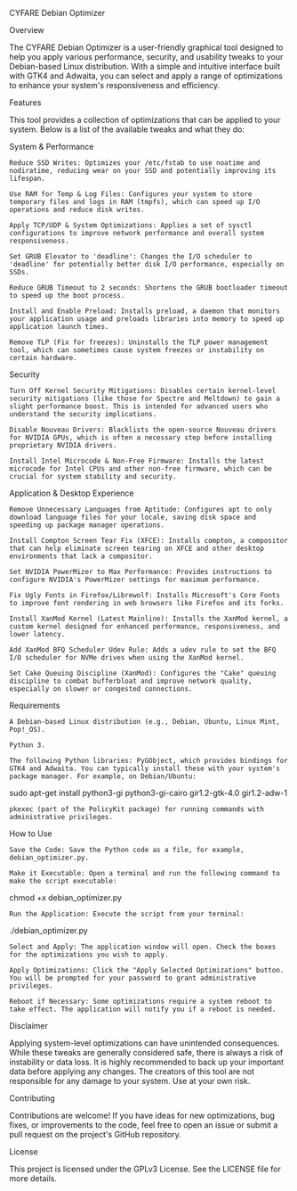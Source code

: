 CYFARE Debian Optimizer

Overview

The CYFARE Debian Optimizer is a user-friendly graphical tool designed to help you apply various performance, security, and usability tweaks to your Debian-based Linux distribution. With a simple and intuitive interface built with GTK4 and Adwaita, you can select and apply a range of optimizations to enhance your system's responsiveness and efficiency.

Features

This tool provides a collection of optimizations that can be applied to your system. Below is a list of the available tweaks and what they do:

System & Performance

    Reduce SSD Writes: Optimizes your /etc/fstab to use noatime and nodiratime, reducing wear on your SSD and potentially improving its lifespan.

    Use RAM for Temp & Log Files: Configures your system to store temporary files and logs in RAM (tmpfs), which can speed up I/O operations and reduce disk writes.

    Apply TCP/UDP & System Optimizations: Applies a set of sysctl configurations to improve network performance and overall system responsiveness.

    Set GRUB Elevator to 'deadline': Changes the I/O scheduler to 'deadline' for potentially better disk I/O performance, especially on SSDs.

    Reduce GRUB Timeout to 2 seconds: Shortens the GRUB bootloader timeout to speed up the boot process.

    Install and Enable Preload: Installs preload, a daemon that monitors your application usage and preloads libraries into memory to speed up application launch times.

    Remove TLP (Fix for freezes): Uninstalls the TLP power management tool, which can sometimes cause system freezes or instability on certain hardware.

Security

    Turn Off Kernel Security Mitigations: Disables certain kernel-level security mitigations (like those for Spectre and Meltdown) to gain a slight performance boost. This is intended for advanced users who understand the security implications.

    Disable Nouveau Drivers: Blacklists the open-source Nouveau drivers for NVIDIA GPUs, which is often a necessary step before installing proprietary NVIDIA drivers.

    Install Intel Microcode & Non-Free Firmware: Installs the latest microcode for Intel CPUs and other non-free firmware, which can be crucial for system stability and security.

Application & Desktop Experience

    Remove Unnecessary Languages from Aptitude: Configures apt to only download language files for your locale, saving disk space and speeding up package manager operations.

    Install Compton Screen Tear Fix (XFCE): Installs compton, a compositor that can help eliminate screen tearing on XFCE and other desktop environments that lack a compositor.

    Set NVIDIA PowerMizer to Max Performance: Provides instructions to configure NVIDIA's PowerMizer settings for maximum performance.

    Fix Ugly Fonts in Firefox/Librewolf: Installs Microsoft's Core Fonts to improve font rendering in web browsers like Firefox and its forks.

    Install XanMod Kernel (Latest Mainline): Installs the XanMod kernel, a custom kernel designed for enhanced performance, responsiveness, and lower latency.

    Add XanMod BFQ Scheduler Udev Rule: Adds a udev rule to set the BFQ I/O scheduler for NVMe drives when using the XanMod kernel.

    Set Cake Queuing Discipline (XanMod): Configures the "Cake" queuing discipline to combat bufferbloat and improve network quality, especially on slower or congested connections.

Requirements

    A Debian-based Linux distribution (e.g., Debian, Ubuntu, Linux Mint, Pop!_OS).

    Python 3.

    The following Python libraries: PyGObject, which provides bindings for GTK4 and Adwaita. You can typically install these with your system's package manager. For example, on Debian/Ubuntu:

sudo apt-get install python3-gi python3-gi-cairo gir1.2-gtk-4.0 gir1.2-adw-1

    pkexec (part of the PolicyKit package) for running commands with administrative privileges.

How to Use

    Save the Code: Save the Python code as a file, for example, debian_optimizer.py.

    Make it Executable: Open a terminal and run the following command to make the script executable:

chmod +x debian_optimizer.py

    Run the Application: Execute the script from your terminal:

./debian_optimizer.py

    Select and Apply: The application window will open. Check the boxes for the optimizations you wish to apply.

    Apply Optimizations: Click the "Apply Selected Optimizations" button. You will be prompted for your password to grant administrative privileges.

    Reboot if Necessary: Some optimizations require a system reboot to take effect. The application will notify you if a reboot is needed.

Disclaimer

Applying system-level optimizations can have unintended consequences. While these tweaks are generally considered safe, there is always a risk of instability or data loss. It is highly recommended to back up your important data before applying any changes. The creators of this tool are not responsible for any damage to your system. Use at your own risk.

Contributing

Contributions are welcome! If you have ideas for new optimizations, bug fixes, or improvements to the code, feel free to open an issue or submit a pull request on the project's GitHub repository.

License

This project is licensed under the GPLv3 License. See the LICENSE file for more details.
